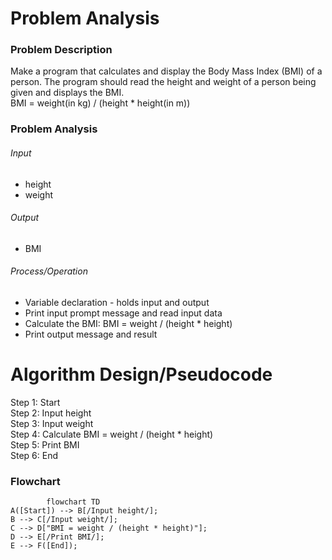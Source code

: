 # Problem Analysis
### Problem Description
Make a program that calculates and display the Body Mass Index (BMI) of a person. The program should read the height and weight of a person being given and displays the BMI. <br />
BMI = weight(in kg) / (height * height(in m))

### Problem Analysis
###### Input
- height
- weight
###### Output
- BMI
###### Process/Operation
- Variable declaration - holds input and output
- Print input prompt message and read input data
- Calculate the BMI:
        BMI = weight / (height * height)
- Print output message and result

# Algorithm Design/Pseudocode
Step 1: Start <br />
Step 2: Input height <br />
Step 3: Input weight <br />
Step 4: Calculate BMI = weight / (height * height) <br />
Step 5: Print BMI <br />
Step 6: End <br />

### Flowchart

```mermaid
        flowchart TD
A([Start]) --> B[/Input height/];
B --> C[/Input weight/];
C --> D["BMI = weight / (height * height)"];
D --> E[/Print BMI/];
E --> F([End]);
```
